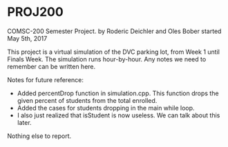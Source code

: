 # PROJ200
COMSC-200 Semester Project.
by Roderic Deichler and Oles Bober
started May 5th, 2017

This project is a virtual simulation of the DVC parking lot, from Week 1 until Finals Week.
The simulation runs hour-by-hour.
Any notes we need to remember can be written here.

Notes for future reference:
- Added percentDrop function in simulation.cpp. This function drops the given percent of students from the total enrolled.
- Added the cases for students dropping in the main while loop.
- I also just realized that isStudent is now useless. We can talk about this later.

Nothing else to report.
